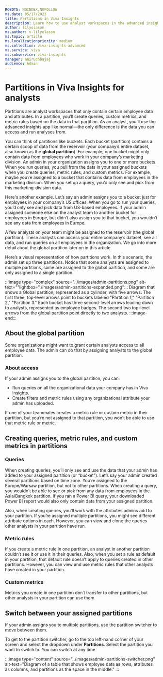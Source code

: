 ```yaml
---
ROBOTS: NOINDEX,NOFOLLOW
ms.date: 05/17/2023
title: Partitions in Viva Insights
description: Learn how to use analyst workspaces in the advanced insights app.
author: lilyolason
ms.author: v-lilyolason
ms.topic: article
ms.localizationpriority: medium
ms.collection: viva-insights-advanced
ms.service: viva 
ms.subservice: viva-insights
manager: anirudhbajaj
audience: Admin
---
```


# Partitions in Viva Insights for analysts

Partitions are analyst workspaces that only contain certain employee data and attributes. In a partition, you’ll create queries, custom metrics, and metric rules based on the data in that partition. As an analyst, you’ll use the advanced insights app like normal—the only difference is the data you can access and run analyses from.

You can think of partitions like buckets. Each bucket (partition) contains a certain scoop of data from the reservoir (your company’s entire dataset, also known as the **global partition**). For example, one bucket might only contain data from employees who work in your company’s marketing division.
An admin in your organization assigns you to one or more buckets. When you run queries, you pull from the data in your assigned buckets when you create queries, metric rules, and custom metrics. For example, maybe you’re assigned to a bucket that contains data from employees in the marketing division. When you set up a query, you’d only see and pick from this marketing-division data.

Here's another example. Let’s say an admin assigns you to a bucket just for employees in your company’s US offices. When you go to run your queries, you’d only see and pick data from US-based employees. If your admin assigned someone else on the analyst team to another bucket for employees in Europe, but didn’t also assign you to that bucket, you wouldn’t see any data from employees in Europe.

A few analysts on your team might be assigned to the reservoir (the global partition). These analysts can access your entire company’s dataset, see all data, and run queries on all employees in the organization. We go into more detail about the global partition later on in this article.

Here’s a visual representation of how partitions work. In this scenario, the admin set up three partitions. Notice that some analysts are assigned to multiple partitions, some are assigned to the global partition, and some are only assigned to a single partition.

:::image type="complex" source="../images/admin-partitions.png" alt-text="<alt text>"lightbox="./images/admin-partitions-expanded.png":::
   Diagram that shows a Global partition, represented as a cylinder, with five arrows. The first three, top-level arrows point to buckets labeled "Partition 1," "Partition 2," "Partition 3." Each bucket has three second-level arrows leading down to analysts, represented as employee badges. The second two top-level arrows from the global partition point directly to two analysts. 
:::image-end:::
 
## About the global partition

Some organizations might want to grant certain analysts access to all employee data. The admin can do that by assigning analysts to the global partition. 

### About access

If your admin assigns you to the global partition, you can:

* Run queries on all the organizational data your company has in Viva Insights.
* Create filters and metric rules using any organizational attribute your admin has uploaded.

If one of your teammates creates a metric rule or custom metric in their partition, but you’re not assigned to that partition, you won’t be able to use that metric rule or metric.

## Creating queries, metric rules, and custom metrics in partitions

### Queries

When creating queries, you’ll only see and use the data that your admin has added to your assigned partition (or “bucket”). Let’s say your admin created several partitions based on time zone. You’re assigned to the Europe/Warsaw partition, but not to other partitions. When creating a query, you wouldn’t be able to see or pick from any data from employees in the Asia/Bangkok partition. If you ran a Power BI query, your downloaded Power BI report would also only contain data from your assigned partition.

Also, when creating queries, you’ll work with the attributes admins add to your partition. If you’re assigned multiple partitions, you might see different attribute options in each.
However, you can view and clone the queries other analysts in your partition have run. 

### Metric rules

If you create a metric rule in one partition, an analyst in another partition couldn’t see it or use it in their queries. Also, when you set a rule as default in your partition, that default rule doesn’t apply to queries created in other partitions. However, you can view and use metric rules that other analysts have created in your partition. 

### Custom metrics

Metrics you create in one partition don’t transfer to other partitions, but other analysts in your partition can use them.

## Switch between your assigned partitions
If your admin assigns you to multiple partitions, use the partition switcher to move between them.

To get to the partition switcher, go to the top left-hand corner of your screen and select the dropdown under **Partitions**. Select the partition you want to switch to. You can switch at any time.

:::image type="content" source="../images/admin-partitions-switcher.png" alt-text="Diagram of a table that shows employee data as rows, attributes as columns, and partitions as the space in the middle." :::
 
